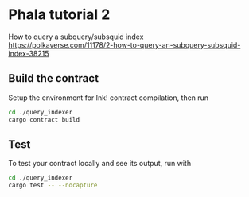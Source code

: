 # Phala tutorial 2

How to query a subquery/subsquid index  
https://polkaverse.com/11178/2-how-to-query-an-subquery-subsquid-index-38215

## Build the contract

Setup the environment for Ink! contract compilation, then run

```bash
cd ./query_indexer
cargo contract build
```

## Test

To test your contract locally and see its output, run with

```bash
cd ./query_indexer
cargo test -- --nocapture
```
